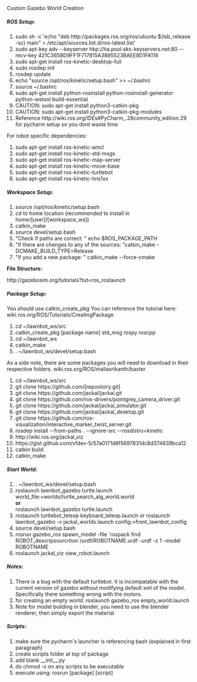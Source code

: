 <html>
<body>
    <a link="http://gazebosim.org/tutorials?tut=ros_roslaunch"> 
        Custom Gazebo World Creation
    </a>
    <h5>
        <b>ROS Setup:</b>
    </h5>
    <p>
        <ol>
            <li>sudo sh -c 'echo "deb http://packages.ros.org/ros/ubuntu $(lsb_release -sc) main" > /etc/apt/sources.list.d/ros-latest.list'</li>
            <li>sudo apt-key adv --keyserver hkp://ha.pool.sks-keyservers.net:80 --recv-key 421C365BD9FF1F717815A3895523BAEEB01FA116</li>
            <li>sudo apt-get install ros-kinetic-desktop-full</li>
            <li>sudo rosdep init</li>
            <li>rosdep update</li>
            <li>echo "source /opt/ros/kinetic/setup.bash" >> ~/.bashrc</li>
            <li>source ~/.bashrc</li>
            <li>sudo apt-get install python-rosinstall python-rosinstall-generator python-wstool build-essential</li>
            <li>CAUTION: sudo apt-get install python3-catkin-pkg</li>
            <li>CAUTION: sudo apt-get install python3-catkin-pkg-modules</li>
            <li>Reference http://wiki.ros.org/IDEs#PyCharm_.28community_edition.29 for pycharm setup so you dont waste time</li>
        </ol>
        <p> For robot specific dependencies: </p>
        <ol>
            <li>sudo apt-get install ros-kinetic-amcl</li>
            <li>sudo apt-get install ros-kinetic-std-msgs</li>
            <li>sudo apt-get install ros-kinetic-map-server</li>
            <li>sudo apt-get install ros-kinetic-move-base</li>
            <li>sudo apt-get install ros-kinetic-turtlebot</li>
            <li>sudo apt-get install ros-kinetic-lms1xx</li>
        </ol>
    </p>  
    <h5>
        <b>Workspace Setup:</b>
    </h5>
    <p>
        <ol>
            <li>source /opt/ros/kinetic/setup.bash</li>
            <li>cd to home location (recommended to install in home/[user]/[workspace_ws])</li>
            <li>catkin_make</li>
	    <li>source devel/setup.bash</li>
	    <li>"Check if paths are correct: " echo $ROS_PACKAGE_PATH</li>
            <li>"If there are chenges to any of the sources: "catkin_make -DCMAKE_BUILD_TYPE=Release</li>
	    <li>"If you add a new package: " catkin_make --force-cmake</li>
        </ol>
        <p><b>File Structure: </b></p>
        <a>http://gazebosim.org/tutorials?tut=ros_roslaunch</a>
    </p>
    <h5>
        <b>Package Setup:</b>
    </h5>
    <p>
        You should use catkin_create_pkg
        You can reference the tutorial here:
        <a>wiki.ros.org/ROS/Tutorials/CreatingPackage</a> 
        <ol>
            <li>cd ~/lawnbot_ws/src </li>
            <li>catkin_create_pkg [package name] std_msg rospy roscpp </li>
            <li>cd ~/lawnbot_ws </li>
            <li>catkin_make </li>
            <li>. ~/lawnbot_ws/devel/setup.bash </li>
        </ol>
        As a side note, there are some packages you will need to
        download in their respective folders.  
        <a>wiki.ros.org/ROS/mallasrikanth/baxter</a> 
        <ol>
            <li>cd ~/lawnbot_ws/src </li>
            <li>git clone https://github.com/[repository.git]</li>
            <li>git clone https://github.com/jackal/jackal.git</li>
            <li>git clone https://github.com/ros-drivers/pointgrey_camera_driver.git</li>
            <li>git clone https://github.com/jackal/jackal_simulator.git</li>
            <li>git clone https://github.com/jackal/jackal_desktop.git</li>
            <li>git clone https://github.com/ros-visualization/interactive_marker_twist_server.git</li>
            <li>rosdep install --from-paths . --ignore-src --rosdistro=kinetic</li>
            <li>http://wiki.ros.org/jackal_viz</li>
            <li>https://gist.github.com/vfdev-5/57a0171d8f5697831dc8d374839bca12</li>
            <li>catkin build</li>
            <li>catkin_make</li>
        </ol>
    </p>
    <h5>
        <b>Start World:</b>
    </h5>
    <p>
        <ol>
            <li>. ~/lawnbot_ws/devel/setup.bash </li>
            <li>
                roslaunch lawnbot_gazebo turtle.launch world_file:=worlds/turtle_search_alg_world.world
                <br><b>or</b><br>
                roslaunch lawnbot_gazebo turtle.launch 
            </li>
            <li>roslaunch turtlebot_teleop keyboard_teleop.launch or
             roslaunch lawnbot_gazebo -v jackal_worlds.launch config:=front_lawnbot_config</li>
            <li>source devel/setup.bash </li>
            <li>rosrun gazebo_ros spawn_model -file `rospack find ROBOT_descripsourcrtion`/urdf/ROBOTNAME.urdf -urdf -z 1 -model ROBOTNAME
            <li>roslaunch jackal_viz view_robot.launch</li>
        </ol>
    </p>
    <h5>
        <b>Notes:</b>
    </h5>
    <p>
        <ol>
            <li>There is a bug with the default turtlebot. It is incompatable with the current
             version of gazebo without modifying default xml of the model. Specifically there something wrong with the motors.</li> 
            <li>for creating an empty world: roslaunch gazebo_ros empty_world.launch </li>
            <li>Note for model building in blender, you need to use the blender renderer, then simply export the material </li>
        </ol>
    </p>
        <h5>
        <b>Scripts:</b>
    </h5>
    <p>
        <ol>
            <li> make sure the pycharm's launcher is referencing bash (explained in first paragraph) </li>
            <li> create scripts folder at top of package </li>
            <li> add blank __init__.py </li>
            <li> do chmod -x on any scripts to be executable </li>
            <li> execute using: rosrun [package] [script] </li>
        </ol>
    </p>
</body>
</html>



